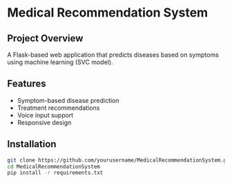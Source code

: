 # Medical Recommendation System

## Project Overview
A Flask-based web application that predicts diseases based on symptoms using machine learning (SVC model).

## Features
- Symptom-based disease prediction
- Treatment recommendations
- Voice input support
- Responsive design

## Installation
```bash
git clone https://github.com/yourusername/MedicalRecommendationSystem.git
cd MedicalRecommendationSystem
pip install -r requirements.txt
